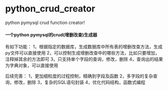 # python_crud_creator
python pymysql crud function creator!

#### 一个python pymysql的crud(增删改查)生成器

有如下功能：
  1，根据指定的数据库，生成数据库中所有表的增删改查方法，生成py文件可以直接使用
  2，可以控制生成增删改查中的哪些方法，比如只要增加，注释掉其余的方法即可
  3，只支持单个字段的查询，修改，删除
  4，查询出的结果为字典对象，可以直接使用
 
 后续完善：
  1，更加细粒度的过程控制，精确到字段及函数
  2，多字段的复杂查询，修改，删除
  3，复杂的SQL语句封装
  4，优化代码结构，函数式编程
